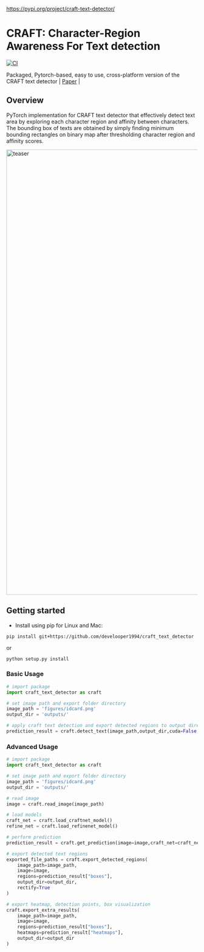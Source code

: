 https://pypi.org/project/craft-text-detector/
# CRAFT: Character-Region Awareness For Text detection

[![CI](https://github.com/fcakyon/craft-text-detector/workflows/CI/badge.svg)](https://github.com/fcakyon/craft-text-detector/actions?query=event%3Apush+branch%3Amaster+is%3Acompleted+workflow%3ACI)

Packaged, Pytorch-based, easy to use, cross-platform version of the CRAFT text detector | 
[Paper](https://arxiv.org/abs/1904.01941) |

## Overview

PyTorch implementation for CRAFT text detector that effectively detect text area by exploring 
each character region and affinity between characters. The bounding box of texts are obtained 
by simply finding minimum bounding rectangles on binary map after thresholding character region 
and affinity scores.

<img width="1172" alt="teaser" src="./figures/craft_example.gif">

## Getting started

- Install using pip for Linux and Mac:

```console
pip install git+https://github.com/develooper1994/craft_text_detector
```
or
```download and install
python setup.py install
```

### Basic Usage

```python
# import package
import craft_text_detector as craft

# set image path and export folder directory
image_path = 'figures/idcard.png'
output_dir = 'outputs/'

# apply craft text detection and export detected regions to output directory
prediction_result = craft.detect_text(image_path,output_dir,cuda=False,crop_type="poly")
```

### Advanced Usage

```python
# import package
import craft_text_detector as craft

# set image path and export folder directory
image_path = 'figures/idcard.png'
output_dir = 'outputs/'

# read image
image = craft.read_image(image_path)

# load models
craft_net = craft.load_craftnet_model()
refine_net = craft.load_refinenet_model()

# perform prediction
prediction_result = craft.get_prediction(image=image,craft_net=craft_net,refine_net=refine_net,text_threshold=0.7,link_threshold=0.4,low_text=0.4,long_size=1280,cuda=True,show_time=True)

# export detected text regions
exported_file_paths = craft.export_detected_regions(
	image_path=image_path,
	image=image,
	regions=prediction_result["boxes"],
	output_dir=output_dir,
	rectify=True
)

# export heatmap, detection points, box visualization
craft.export_extra_results(
	image_path=image_path,
	image=image,
	regions=prediction_result["boxes"],
	heatmaps=prediction_result["heatmaps"],
	output_dir=output_dir
)
```

